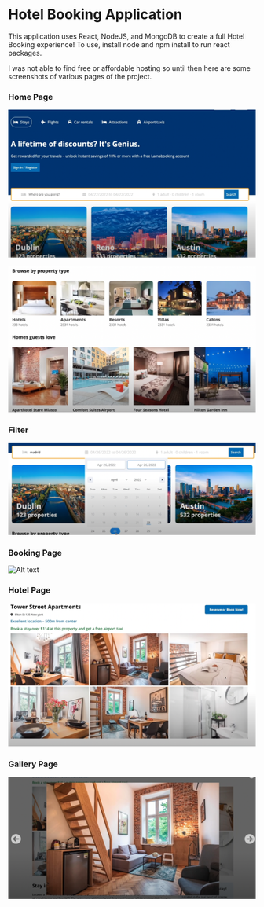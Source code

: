 # Hotel Booking Application

This application uses React, NodeJS, and MongoDB to create a full Hotel Booking experience!
To use, install node and npm install to run react packages.

I was not able to find free or affordable hosting so until then here are some screenshots of various pages of the project.

### Home Page

![Alt text](/images/homepage1.png "Home Page")

![Alt text](/images/homepage2.png "Home Page")

### Filter

![Alt text](/images/filter.png "Filter Page")

### Booking Page

![Alt text](/images/bookig.png "Booking Page")

### Hotel Page

![Alt text](/images/hotel.png "Hotel Page")

### Gallery Page

![Alt text](/images/gallery.png "Gallery Page")
